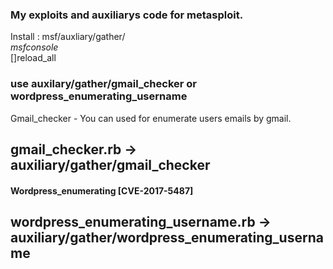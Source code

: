 ### My exploits and auxiliarys code for metasploit.<br>
Install : msf/auxliary/gather/<br>
*msfconsole<br>* 
[]reload_all<br>

### use auxilary/gather/gmail_checker or wordpress_enumerating_username
Gmail_checker - You can used for enumerate users emails by gmail.<br>
## gmail_checker.rb -> auxiliary/gather/gmail_checker <br>

#### Wordpress_enumerating [CVE-2017-5487]
## wordpress_enumerating_username.rb -> auxiliary/gather/wordpress_enumerating_username
